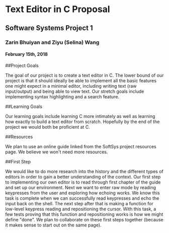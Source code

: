 # Text Editor in C Proposal
## Software Systems Project 1
### Zarin Bhuiyan and Ziyu (Selina) Wang
#### February 15th, 2018

##Project Goals

The goal of our project is to create a text editor in C. The lower bound of our project is that it should ideally be able to implement all the basic features one might expect in a minimal editor, including writing text (raw input/output) and being able to view text. Our stretch goals include implementing syntax highlighting and a search feature.

##Learning Goals

Our learning goals include learning C more intimately as well as learning how exactly to build a text editor from scratch. Hopefully by the end of the project we would both be proficient at C.

##Resources

We plan to use an online guide linked from the SoftSys project resources page. We believe we won't need more resources.

##First Step

We would like to do more research into the history and the different types of editors in order to gain a better understanding of the context. Our first step to implementing our own editor is to read through first chapter of the guide and set up our environment. Next we want to enter raw mode by reading keypresses from the user and exploring how echoing works. We know this task is complete when we can successfully read keypresses and echo the input back on the shell. The next step after that is making a function for low-level keypress reading and repositioning the cursor. With this task, a few tests proving that this function and repositioning works is how we might define "done". We plan to collaborate on these first steps together (because it makes sense to start out on the same page).
